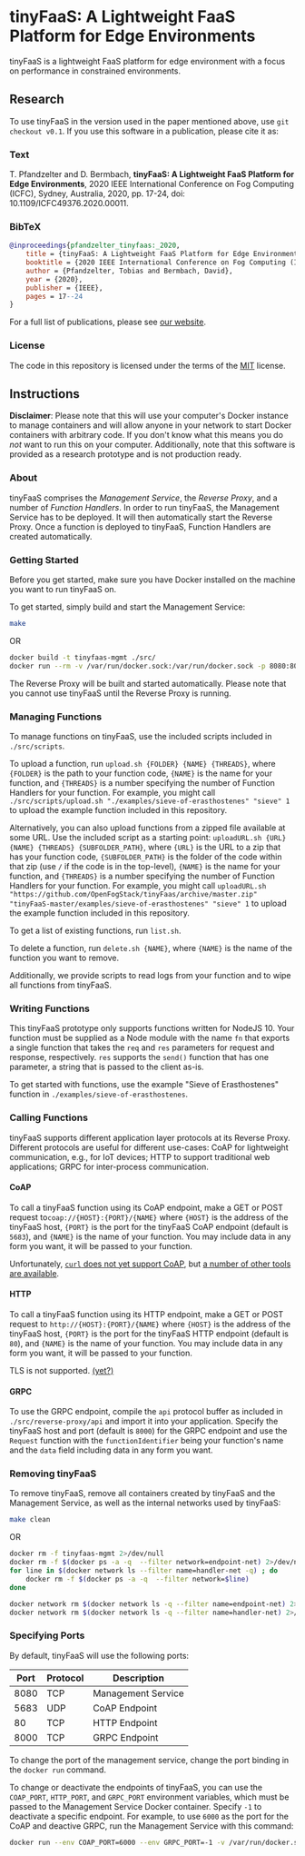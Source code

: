 # tinyFaaS: A Lightweight FaaS Platform for Edge Environments

tinyFaaS is a lightweight FaaS platform for edge environment with a focus on performance in constrained environments.

## Research

To use tinyFaaS in the version used in the paper mentioned above, use `git checkout v0.1`.
If you use this software in a publication, please cite it as:

### Text

T. Pfandzelter and D. Bermbach, **tinyFaaS: A Lightweight FaaS Platform for Edge Environments**, 2020 IEEE International Conference on Fog Computing (ICFC), Sydney, Australia, 2020, pp. 17-24, doi: 10.1109/ICFC49376.2020.00011.

### BibTeX

```bibtex
@inproceedings{pfandzelter_tinyfaas:_2020,
    title = {tinyFaaS: A Lightweight FaaS Platform for Edge Environments},
    booktitle = {2020 IEEE International Conference on Fog Computing (ICFC)},
    author = {Pfandzelter, Tobias and Bermbach, David},
    year = {2020},
    publisher = {IEEE},
    pages = 17--24
}
```

For a full list of publications, please see [our website](https://www.mcc.tu-berlin.de/menue/forschung/publikationen/parameter/en/).

### License

The code in this repository is licensed under the terms of the [MIT](./LICENSE) license.

## Instructions

**Disclaimer**: Please note that this will use your computer's Docker instance to manage containers and will allow anyone in your network to start Docker containers with arbitrary code. If you don't know what this means you do _not_ want to run this on your computer.
Additionally, note that this software is provided as a research prototype and is not production ready.

### About

tinyFaaS comprises the _Management Service_, the _Reverse Proxy_, and a number of _Function Handlers_.
In order to run tinyFaaS, the Management Service has to be deployed.
It will then automatically start the Reverse Proxy.
Once a function is deployed to tinyFaaS, Function Handlers are created automatically.

### Getting Started

Before you get started, make sure you have Docker installed on the machine you want to run tinyFaaS on.

To get started, simply build and start the Management Service:

```bash
make
```

OR

```bash
docker build -t tinyfaas-mgmt ./src/
docker run --rm -v /var/run/docker.sock:/var/run/docker.sock -p 8080:8080 --name tinyfaas-mgmt -d tinyfaas-mgmt tinyfaas-mgmt
```

The Reverse Proxy will be built and started automatically.
Please note that you cannot use tinyFaaS until the Reverse Proxy is running.

### Managing Functions

To manage functions on tinyFaaS, use the included scripts included in `./src/scripts`.

To upload a function, run `upload.sh {FOLDER} {NAME} {THREADS}`, where `{FOLDER}` is the path to your function code, `{NAME}` is the name for your function, and `{THREADS}` is a number specifying the number of Function Handlers for your function.
For example, you might call `./src/scripts/upload.sh "./examples/sieve-of-erasthostenes" "sieve" 1` to upload the example function included in this repository.

Alternatively, you can also upload functions from a zipped file available at some URL.
Use the included script as a starting point: `uploadURL.sh {URL} {NAME} {THREADS} {SUBFOLDER_PATH}`, where `{URL}` is the URL to a zip that has your function code, `{SUBFOLDER_PATH}` is the folder of the code within that zip (use `/` if the code is in the top-level), `{NAME}` is the name for your function, and `{THREADS}` is a number specifying the number of Function Handlers for your function.
For example, you might call `uploadURL.sh "https://github.com/OpenFogStack/tinyFaas/archive/master.zip" "tinyFaaS-master/examples/sieve-of-erasthostenes" "sieve" 1` to upload the example function included in this repository.

To get a list of existing functions, run `list.sh`.

To delete a function, run `delete.sh {NAME}`, where `{NAME}` is the name of the function you want to remove.

Additionally, we provide scripts to read logs from your function and to wipe all functions from tinyFaaS.

### Writing Functions

This tinyFaaS prototype only supports functions written for NodeJS 10.
Your function must be supplied as a Node module with the name `fn` that exports a single function that takes the `req` and `res` parameters for request and response, respectively.
`res` supports the `send()` function that has one parameter, a string that is passed to the client as-is.

To get started with functions, use the example "Sieve of Erasthostenes" function in `./examples/sieve-of-erasthostenes`.

### Calling Functions

tinyFaaS supports different application layer protocols at its Reverse Proxy.
Different protocols are useful for different use-cases: CoAP for lightweight communication, e.g., for IoT devices; HTTP to support traditional web applications; GRPC for inter-process communication.

#### CoAP

To call a tinyFaaS function using its CoAP endpoint, make a GET or POST request to`coap://{HOST}:{PORT}/{NAME}` where `{HOST}` is the address of the tinyFaaS host, `{PORT}` is the port for the tinyFaaS CoAP endpoint (default is `5683`), and `{NAME}` is the name of your function. You may include data in any form you want, it will be passed to your function.

Unfortunately, [`curl` does not yet support CoAP](https://curl.se/mail/lib-2018-05/0017.html), but [a number of other tools are available](https://coap.technology/).

#### HTTP

To call a tinyFaaS function using its HTTP endpoint, make a GET or POST request to `http://{HOST}:{PORT}/{NAME}` where `{HOST}` is the address of the tinyFaaS host, `{PORT}` is the port for the tinyFaaS HTTP endpoint (default is `80`), and `{NAME}` is the name of your function. You may include data in any form you want, it will be passed to your function.

TLS is not supported. [(yet?)](https://github.com/OpenFogStack/tinyFaaS/compare)

#### GRPC

To use the GRPC endpoint, compile the `api` protocol buffer as included in `./src/reverse-proxy/api` and import it into your application.
Specify the tinyFaaS host and port (default is `8000`) for the GRPC endpoint and use the `Request` function with the `functionIdentifier` being your function's name and the `data` field including data in any form you want.

### Removing tinyFaaS

To remove tinyFaaS, remove all containers created by tinyFaaS and the Management Service, as well as the internal networks used by tinyFaaS:

```bash
make clean
```

OR

```bash
docker rm -f tinyfaas-mgmt 2>/dev/null
docker rm -f $(docker ps -a -q  --filter network=endpoint-net) 2>/dev/null
for line in $(docker network ls --filter name=handler-net -q) ; do
    docker rm -f $(docker ps -a -q  --filter network=$line)
done

docker network rm $(docker network ls -q --filter name=endpoint-net) 2>/dev/null
docker network rm $(docker network ls -q --filter name=handler-net) 2>/dev/null
```

### Specifying Ports

By default, tinyFaaS will use the following ports:

| Port | Protocol | Description        |
| ---- | -------- | ------------------ |
| 8080 | TCP      | Management Service |
| 5683 | UDP      | CoAP Endpoint      |
| 80   | TCP      | HTTP Endpoint      |
| 8000 | TCP      | GRPC Endpoint      |

To change the port of the management service, change the port binding in the `docker run` command.

To change or deactivate the endpoints of tinyFaaS, you can use the `COAP_PORT`, `HTTP_PORT`, and `GRPC_PORT` environment variables, which must be passed to the Management Service Docker container.
Specify `-1` to deactivate a specific endpoint.
For example, to use `6000` as the port for the CoAP and deactive GRPC, run the Management Service with this command:

```bash
docker run --env COAP_PORT=6000 --env GRPC_PORT=-1 -v /var/run/docker.sock:/var/run/docker.sock -p 8080:8080 --name tinyfaas-mgmt -d tinyfaas-mgmt tinyfaas-mgmt
```
